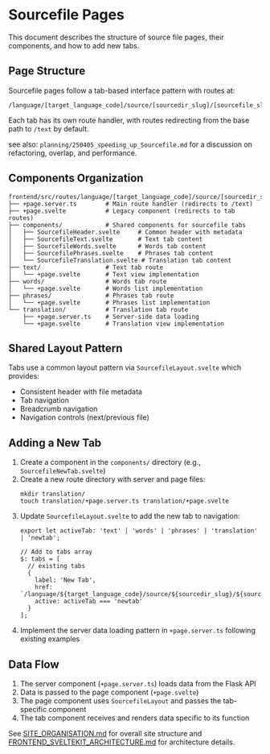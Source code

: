 # Sourcefile Pages

This document describes the structure of source file pages, their components, and how to add new tabs.

## Page Structure

Sourcefile pages follow a tab-based interface pattern with routes at:
```
/language/[target_language_code]/source/[sourcedir_slug]/[sourcefile_slug]/[tab]
```

Each tab has its own route handler, with routes redirecting from the base path to `/text` by default.

see also: `planning/250405_speeding_up_Sourcefile.md` for a discussion on refactoring, overlap, and performance.

## Components Organization

```
frontend/src/routes/language/[target_language_code]/source/[sourcedir_slug]/[sourcefile_slug]/
├── +page.server.ts        # Main route handler (redirects to /text)
├── +page.svelte           # Legacy component (redirects to tab routes)
├── components/            # Shared components for sourcefile tabs
│   ├── SourcefileHeader.svelte     # Common header with metadata
│   ├── SourcefileText.svelte       # Text tab content
│   ├── SourcefileWords.svelte      # Words tab content
│   ├── SourcefilePhrases.svelte    # Phrases tab content
│   └── SourcefileTranslation.svelte # Translation tab content
├── text/                  # Text tab route
│   └── +page.svelte       # Text view implementation
├── words/                 # Words tab route
│   └── +page.svelte       # Words list implementation
├── phrases/               # Phrases tab route
│   └── +page.svelte       # Phrases list implementation
└── translation/           # Translation tab route
    ├── +page.server.ts    # Server-side data loading
    └── +page.svelte       # Translation view implementation
```

## Shared Layout Pattern

Tabs use a common layout pattern via `SourcefileLayout.svelte` which provides:
- Consistent header with file metadata
- Tab navigation
- Breadcrumb navigation
- Navigation controls (next/previous file)

## Adding a New Tab

1. Create a component in the `components/` directory (e.g., `SourcefileNewTab.svelte`)
2. Create a new route directory with server and page files:
   ```
   mkdir translation/
   touch translation/+page.server.ts translation/+page.svelte
   ```
3. Update `SourcefileLayout.svelte` to add the new tab to navigation:
   ```svelte
   export let activeTab: 'text' | 'words' | 'phrases' | 'translation' | 'newtab';
   
   // Add to tabs array
   $: tabs = [
     // existing tabs
     {
       label: 'New Tab',
       href: `/language/${target_language_code}/source/${sourcedir_slug}/${sourcefile_slug}/newtab`,
       active: activeTab === 'newtab'
     }
   ];
   ```
4. Implement the server data loading pattern in `+page.server.ts` following existing examples

## Data Flow

1. The server component (`+page.server.ts`) loads data from the Flask API
2. Data is passed to the page component (`+page.svelte`)
3. The page component uses `SourcefileLayout` and passes the tab-specific component
4. The tab component receives and renders data specific to its function

See [SITE_ORGANISATION.md](./SITE_ORGANISATION.md) for overall site structure and [FRONTEND_SVELTEKIT_ARCHITECTURE.md](./FRONTEND_SVELTEKIT_ARCHITECTURE.md) for architecture details. 